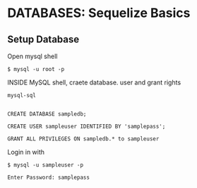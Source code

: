 # DATABASES: Sequelize Basics

## Setup Database

Open mysql shell
```shell
$ mysql -u root -p
```


INSIDE MySQL shell, craete database. user and grant rights
```
mysql-sql


CREATE DATABASE sampledb;

CREATE USER sampleuser IDENTIFIED BY 'samplepass';

GRANT ALL PRIVILEGES ON sampledb.* to sampleuser

```
Login in with

```
$ mysql -u sampleuser -p 

Enter Password: samplepass

```
